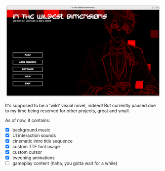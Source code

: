 ![](menu.png)

It's supposed to be a 'wild' visual novel, indeed! But currently paused due to my time being reserved for other projects, great and small.

As of now, it contains:
- [x] background music
- [x] UI interaction sounds
- [x] cinematic intro title sequence
- [x] custom TTF font usage
- [x] custom cursor
- [x] tweening animations
- [ ] gameplay content (haha, you gotta wait for a while)
